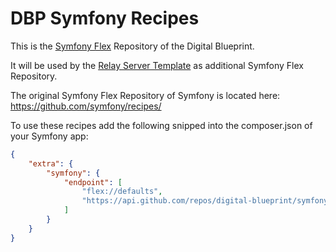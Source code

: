 DBP Symfony Recipes
===================

This is the [Symfony Flex](https://symfony.com/doc/current/quick_tour/flex_recipes.html)
Repository of the Digital Blueprint.

It will be used by the [Relay Server Template](https://gitlab.tugraz.at/dbp/relay/dbp-relay-server-template)
as additional Symfony Flex Repository.

The original Symfony Flex Repository of Symfony is located here:
https://github.com/symfony/recipes/

To use these recipes add the following snipped into the composer.json of your Symfony app:

```json
{
    "extra": {
        "symfony": {
            "endpoint": [
                "flex://defaults",
                "https://api.github.com/repos/digital-blueprint/symfony-recipes/contents/index.json?ref=flex/main"
            ]
        }
    }
}
```
